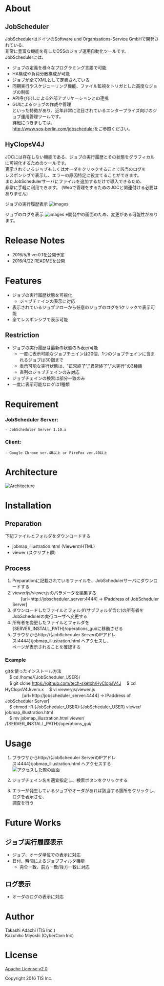 # About
## JobScheduler
JobSchedulerはドイツのSoftware und Organisations-Service GmbHで開発されている、  
非常に豊富な機能を有したOSSのジョブ運用自動化ツールです。  
JobSchedulerには、
* ジョブの定義を様々なプログラミング言語で可能
* HA構成や負荷分散構成が可能
* ジョブが全てXMLとして定義されている
* 同期実行やスケジューリング機能、ファイル監視をトリガとした高度なジョブの制御
* API呼び出しによる外部アプリケーションとの連携
* GUIによるジョブの作成や管理  
といった特徴があり、近年非常に注目されているエンタープライズ向けのジョブ運用管理ツールです。  
詳細につきましては、  
<http://www.sos-berlin.com/jobscheduler>をご参照ください。

## HyClopsV4J
JOCには存在しない機能である、ジョブの実行履歴とその状態をグラフィカルに可視化するためのツールです。  
表示されているジョブもしくはオーダをクリックすることで該当のログを  
レスポンシブで表示し、エラーの原因特定に役立てることができます。  
またJobSchedulerサーバにファイルを追加するだけで導入できるため、  
非常に手軽に利用できます。
(Webで管理をするためのJOCと関連付ける必要はありません)

ジョブの実行履歴表示
![images](/images/abstract1.png)
  
ジョブのログを表示
![images](/images/abstract2.png)
※開発中の画面のため、変更がある可能性があります。

# Release Notes
* 2016/5/8 ver0.1を公開予定
* 2016/4/22 READMEを公開

# Features
* ジョブの実行履歴状態を可視化  
    * ジョブチェインの表示に対応 
* 表示されているジョブフローから任意のジョブのログを1クリックで表示可能  
* 全てレスポンシブで表示可能  

## Restriction
* ジョブの実行履歴は最新の状態のみ表示可能  
    * 一度に表示可能なジョブチェインは20個、1つのジョブチェインに含まれるジョブは30個まで  
    * 表示可能な実行状態は、"正常終了","異常終了","未実行"の3種類  
    * 直列のジョブチェインのみ対応
* ジョブチェインの検索は部分一致のみ  
* 一度に表示可能なログは1種類  

# Requirement
### JobScheduler Server:  
    - JobScheduler Server 1.10.x  
### Client:  
    - Google Chrome ver.40以上 or FireFox ver.40以上  

# Architecture
![Architecture](/images/architecture.png)

# Installation
## Preparation
下記ファイルとフォルダをダウンロードする
* jobmap_illustration.html (ViewerのHTML)
* viewer (スクリプト群)  

## Process
1. Preparationに記載されているファイルを、JobSchedulerサーバにダウンロードする
2. viewer/js/viewer.jsのパラメータを編集する  
　　[url=http://jobscheduler_server:4444] → IPaddress of JobScheduler Server]  
3. ダウンロードしたファイルとフォルダ(サブフォルダ含む)の所有者をJobSchedulerの実行ユーザへ変更する
4. 所有者を変更したファイルとフォルダを{SERVER_INSTALL_PATH}/operations_gui/に移動させる 
5. ブラウザからhttp://{JobScheduler ServerのIPアドレス:4444}/jobmap_illustration.html へアクセスし、  
ページが表示されることを確認する

### Example
gitを使ったインストール方法  
　$ cd /home/{JobScheduler_USER}/  
　$ git clone https://github.com/tech-sketch/HyClopsV4J
　$ cd HyClopsV4J/verx.x
　$ vi viewer/js/viewer.js  
　　　　[url=http://jobscheduler_server:4444] → IPaddress of JobScheduler Server]  
　$ chmod -R {JobScheduler_USER}:{JobScheduler_USER} viewer/ jobmap_illustration.html  
　$ mv jobmap_illustration.html viewer/ /{SERVER_INSTALL_PATH}/operations_gui/  

# Usage
1. ブラウザからhttp://{JobScheduler ServerのIPアドレス:4444}/jobmap_illustration.html へアクセスする  
![アクセスした際の画面](/images/usage1.png)
  
2. ジョブチェイン名を適宜指定し、検索ボタンをクリックする  
3. エラーが発生しているジョブやオーダがあれば該当する箇所をクリックし、ログを表示させ、  
調査を行う

# Future Works
## ジョブ実行履歴表示  
* ジョブ、オーダ単位での表示に対応  
* 日付、時間によるジョブフィルタ機能  
    * 完全一致、前方一致/後方一致に対応

## ログ表示
* オーダのログの表示に対応  

# Author
Takashi Adachi (TIS Inc.)  
Kazuhiko Miyoshi (CyberCom Inc)

# License
[Apache License v2.0](http://www.apache.org/licenses/LICENSE-2.0)

Copyright 2016 TIS Inc.
